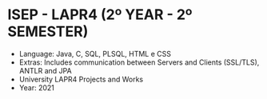 # ISEP - LAPR4 (2º YEAR - 2º SEMESTER)
* Language: Java, C, SQL, PLSQL, HTML e CSS
* Extras: Includes communication between Servers and Clients (SSL/TLS), ANTLR and JPA
* University LAPR4 Projects and Works
* Year: 2021

